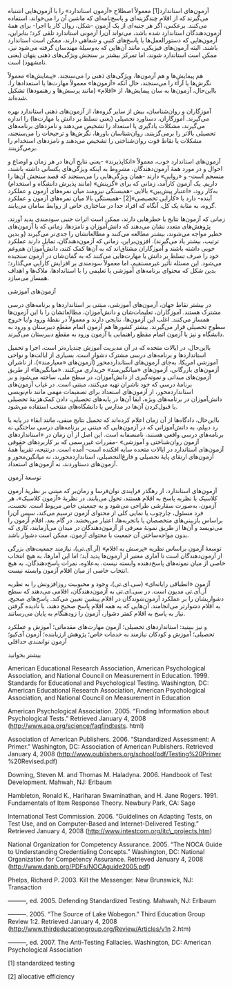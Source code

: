   آزمون‌های استاندارد[1] معمولاً اصطلاح «آزمون استاندارد» را با آزمون‌هایی اشتباه می‌گیرند که از اقلام چندگزینه‌ای و پاسخ‌نامه‌ای که ماشین آن را می‌خواند، استفاده می‌کنند. برعکس، اگر هر جنبه‌ای از یک آزمون -شکل، روال کار یا اجرا- برای همۀ آزمون‌دهندگان استاندارد شده باشد، می‌تواند آن‌را آزمونی استاندارد تلقی کرد؛ بنابراین، آزمون‌هایی که دستورالعمل‌ها یا پاسخ‌های کتبی و شفاهی دارند، ممکن است استاندارد باشند. البته آزمون‌های فیزیکی، مانند آن‌هایی که به‌وسیلۀ مهندسان گرفته می‌شود نیز، ممکن است استاندارد شوند، اما تمرکز بیشتر بر سنجش ویژگی‌های ذهنی پنهان (یعنی نامشهود) است.

 هم پیمایش‌ها و هم آزمون‌ها، ویژگی‌های ذهنی را می‌سنجند. «پیمایش‌ها» معمولاً نگرش‌ها یا آراء را می‌سنجند، حال آنکه «آزمون‌ها» معمولاً مهارت‌ها یا استعدادها را. بااین‌حال، آزمون‌ها به سان پیمایش‌ها، از «اقلام» (مانند پرسش‌ها و رهنمودها) تشکیل شده‌اند.

 آموزگاران و روان‌شناسان، بیش از سایر گروه‌ها، از آزمون‌های ذهنی استاندارد بهره می‌گیرند. آموزگاران، دستاورد تحصیلی (یعنی تسلط بر دانش یا مهارت‌ها) را اندازه می‌گیرند، مشکلات یادگیری یا استعداد را تشخیص می‌دهند و نامزدهای برنامه‌های تحصیلی بالاتر را برمی‌گزینند. روان‌شناسان باورها، نگرش‌ها و ترجیحات را می‌سنجند، مشکلات یا نقاط قوت روان‌شناختی را تشخیص می‌دهند و نامزدهای استخدام را برمی‌گزینند.

 آزمون‌های استاندارد خوب، معمولاً «اتکاپذیرند» -یعنی نتایج آن‌ها در هر زمان و اوضاع و احوال و در مورد همۀ آزمون‌دهندگان، مشروط به اینکه ویژگی‌های یکسانی داشته باشند، منسجم است- و «روایی» دارند -همان ویژگی‌هایی را می‌سنجند که قصد سنجش آن‌ها را داریم. یک آزمون کارآمد، زمانی که برای «گزینش» (مانند پذیرش دانشگاه و استخدام) به‌کار رود، «اعتبار پیش‌بین» بالایی -همبستگی نیرومند میان نمره‌های آزمون و عملکرد آینده- دارد یا «کارایی تخصیصی»[2] -همبستگی بالا میان نمره‌های آزمون و عملکرد گروه، به‌ مثابة یک کل، آنگاه که افراد جدا در ساختاری خاص از روابط سامان می‌یابند.

 زمانی که آزمون‌ها نتایج یا خطرهایی دارند، ممکن است اثرات جنبی سودمندی پدید آورند. پژوهش‌های متعدد نشان می‌دهند که دانش‌آموزان و نامزدها، زمانی که با آزمون‌های خطیر مواجه می‌شوند، بیشتر مطالعه می‌کنند و مطالعاتشان را جدی‌تر می‌گیرند (و بدین ترتیب، بیشتر یاد می‌گیرند). افزون‌براین، زمانی که آزمون‌دهندگان، تمایل دارند عملکرد خوبی داشته باشند و آموزگاران مشتاق‌اند که به آن‌ها کمک کنند، دانش‌آموزان هم‌وغم خود را صرف تسلط بر دانش یا مهارت‌هایی می‌کنند که به گمان‌شان در آزمون سنجیده می‌شود. این مسئله تأثیر غیرمستقیم، اما معمولاً سودمندی بر افزایش کارایی می‌گذارد؛ بدین شکل که محتوای برنامه‌های آموزشی یا تعلیمی را با استاندادها، ملاک‌ها و اهداف همساز می‌سازد.

آزمون‌های آموزشی

 در بیشتر نقاط جهان، آزمون‌های آموزشی، مبتنی بر استانداردها و برنامه‌های درسی مشترک هستند. آموزگاران، تعلیمات‌شان و دانش‌آموزان، مطالعاتشان را با این آزمون‌ها همساز می‌کنند. اغلب این آزمون‌ها، نتایجی دارند و معمولاً در نقطۀ ورود و/یا خروج سطوح تحصیلی قرار می‌گیرند. بیشتر کشورها هم آزمون اتمام مقطع دبیرستان و ورود به دانشگاه و نیز یا آزمون اتمام مقطع راهنمایی یا آزمون ورود به مقطع دبیرستان می‌گیرند.

 بااین‌حال، در ایالات متحده که در آن مدیریت آموزش چندپاره‌تر است، اجرا و تحمیل استانداردها و برنامه‌های درسی مشترک دشوار است. بسیاری از ایالت‌ها و نواحی آموزشی امریکا، به‌جای آزمون‌های استانداردمحور (آزمون‌های «معیارمند»)، از ناشران آزمون‌های بازرگانی، آزمون‌های «میانگین‌مند» خریداری می‌کنند. «میانگین‌ها» از طریق آزمون‌های میدانی و نمونه‌گیری از دانش‌آموزان، در سطح ملی، ساخته می‌شود و بر برنامۀ درسی که خود ناشران تهیه می‌کنند، مبتنی است. در غیاب آزمون‌های استانداردمحور، از آزمون‌های استعداد برای تصمیمات مهمی مانند نام‌نویسی دانش‌آموزان در برنامه‌های ویژه، ابقا آن‌ها در پایه‌های تحصیلی، دادن کمک‌هزینۀ تحصیلی یا قبول‌کردن آن‌ها در مدارس یا دانشگاه‌های منتخب استفاده می‌شود.

 بااین‌حال، دادگاه‌ها از آن زمان اعلام کرده‌اند که تحمیل نتایج منفی، مانند ابقاء در پایه یا رد دیپلم، به دانش‌آموزانی که در آزمون‌هایی که مبتنی بر برنامه‌های درسی ساختگی نه برنامه‌های درسی واقعی هستند، نامنصفانه است. این اصل از آن زمان در «استانداردهای آزمون روان‌شناختی و آموزشی» -مقررات غیررسمی که بر کاربردهای حقوقی آزمون‌های استاندارد در ایالات متحده سایه افکنده است- آمده است. درنتیجه، تقریباً همۀ آزمون‌های ارتقای پایۀ تحصیلی و فارغ‌التحصیلی، استانداردمحورند، نه میانگین‌محور و آزمون‌های دستاوردند، نه آزمون‌های استعداد.

توسعۀ آزمون

 آزمون‌های استاندارد، از رهگذر فرایندی توان‌فرسا و زمان‌بر که مبتنی بر نظریۀ آزمون کلاسیک یا نظریه پاسخ به اقلام هستند، تحول می‌یابند. در نظریۀ «آزمون کلاسیک»، هر آزمون، به‌صورت سفارشی طراحی می‌شود و به جمعیتی خاص مربوط است. نخست، فرد مسئول، چارچوب یا نمایی کلی از محتوای آزمون ترسیم می‌کند، سپس آن‌را براساس بازبینی‌های متخصصان یا باتجربه‌ها، اعتبار می‌بخشد. در گام بعد، اقلام آزمون را می‌نویسد و آن‌ها از طریق نمونۀ معرفی از آزمون‌دهندگان در میدان می‌آزمایند، کاری که بدون مواجه‌ساختن آن جمعیت با محتوای آزمون، ممکن است دشوار باشد.

 توسعۀ آزمون براساس نظریه «پرسش به اقلام» (آر.آی.تی)، نیازمند جمعیت‌های بزرگی از آزمون‌دهندگان است تا آماری معتبر از آزمون‌ها پدید آید؛ اما این آمارها، به هیچ انتخاب خاصی از میان نمونه‌های پاسخ‌دهنده وابسته نیست. به‌علاوه، نمرات پاسخ‌دهندگان، به هیچ انتخاب خاصی از میان اقلام آزمون وابسته نیست.

 آزمون «انطباقی رایانه‌ای» (سی.ای.تی)، وجود و محبوبیت روزافزونش را به نظریه آر.آی.تی مدیون است. در سی.ای.تی به آزمون‌دهندگان، اقلامی می‌دهند که سطح دشواریشان را بر عملکرد آزمون‌شوندگان در اقلام پیشین تعیین می‌کند. پاسخ‌های صحیح، به اقلام دشوارتر می‌انجامند. آن‌هایی که به همه اقلام پاسخ صحیح دهند، با نادیده گرفتن نیاز به پاسخ به اقلام کمتر دشوار، آزمون را زودهنگام به پایان می‌رسانند.

 و نیز ببینید: استانداردهای تحصیلی؛ آزمون مهارت‌های مقدماتی؛ آموزش و عملکرد تحصیلی؛ آموزش و کودکان نیازمند به خدمات خاص؛ پژوهش ارزیابنده؛ آزمون آی‌کیو؛ آزمون توانمندی حداقلی

 

بیشتر بخوانید

 

American Educational Research Association, American Psychological Association, and National Council on Measurement in Education. 1999. Standards for Educational and Psychological Testing. Washington, DC: American Educational Research Association, American Psychological Association, and National Council on Measurement in Education

 American Psychological Association. 2005. “Finding Information about Psychological Tests.” Retrieved January 4, 2008 (http://www.apa.org/science/faqfindtests. html)

Association of American Publishers. 2006. “Standardized Assessment: A Primer.” Washington, DC: Association of American Publishers. Retrieved January 4, 2008 (http://www.publishers.org/school/pdf/Testing%20Primer %20Revised.pdf)

Downing, Steven M. and Thomas M. Haladyna. 2006. Handbook of Test Development. Mahwah, NJ: Erlbaum

Hambleton, Ronald K., Hariharan Swaminathan, and H. Jane Rogers. 1991. Fundamentals of Item Response Theory. Newbury Park, CA: Sage

International Test Commission. 2006. “Guidelines on Adapting Tests, on Test Use, and on Computer-Based and Internet-Delivered Testing.” Retrieved January 4, 2008 (http://www.intestcom.org/itc\_projects.htm)

National Organization for Competency Assurance. 2005. “The NOCA Guide to Understanding Credentialing Concepts.” Washington, DC: National Organization for Competency Assurance. Retrieved January 4, 2008 (http://www.danb.org/PDFs/NOCAguide2005.pdf)

Phelps, Richard P. 2003. Kill the Messenger. New Brunswick, NJ: Transaction

———, ed. 2005. Defending Standardized Testing. Mahwah, NJ: Erlbaum

———. 2005. “The Source of Lake Wobegon.” Third Education Group Review 1:2. Retrieved January 4, 2008 (http://www.thirdeducationgroup.org/Review/Articles/v1n 2.htm)

———, ed. 2007. The Anti-Testing Fallacies. Washington, DC: American Psychological Association

 [1] standardized testing

 [2] allocative efficiency

 

 

 

  


 
